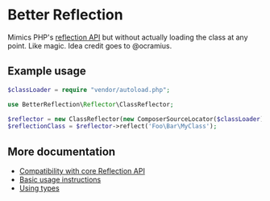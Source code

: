 Better Reflection
=================

Mimics PHP's [reflection API](http://php.net/manual/en/book.reflection.php) but without actually loading the class at
any point. Like magic. Idea credit goes to @ocramius.

## Example usage

```php
$classLoader = require "vendor/autoload.php";

use BetterReflection\Reflector\ClassReflector;

$reflector = new ClassReflector(new ComposerSourceLocator($classLoader));
$reflectionClass = $reflector->reflect('Foo\Bar\MyClass');
```

## More documentation

* [Compatibility with core Reflection API]((https://github.com/Roave/BetterReflection/tree/master/docs/compatibility.md))
* [Basic usage instructions]((https://github.com/Roave/BetterReflection/tree/master/docs/usage.md))
* [Using types](https://github.com/Roave/BetterReflection/tree/master/docs/types.md)
